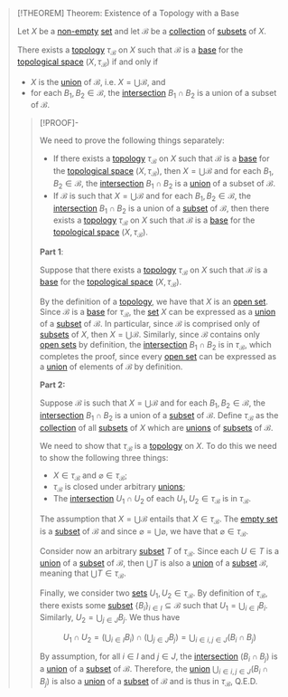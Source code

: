>[!THEOREM] Theorem: Existence of a Topology with a Base
>
>Let $X$ be a [non-empty](../../Set%20Theory/The%20Empty%20Set.md) [set](../../Set%20Theory/Set.md) and let $\mathcal{B}$ be a [collection](../../Set%20Theory/Collections/Collection.md) of [subsets](../../Set%20Theory/Subset.md) of $X$.
>
>There exists a [topology](../Topological%20Spaces/Topology.md) $\tau_\mathcal{B}$ on $X$ such that $\mathcal{B}$ is a [base](Base%20for%20a%20Topological%20Space.md) for the [topological space](../Topological%20Spaces/Topological%20Space.md) $(X, \tau_\mathcal{B})$ if and only if
>- $X$ is the [union](../../Set%20Theory/Collections/Union%20of%20a%20Collection.md) of $\mathcal{B}$, i.e. $X = \bigcup \mathcal{B}$, and
>- for each $B_1, B_2 \in \mathcal{B}$, the [intersection](../../Set%20Theory/Operations%20with%20Sets/Intersection.md) $B_1 \cap B_2$ is a union of a subset of $\mathcal{B}$.
>
>>[!PROOF]-
>>
>>We need to prove the following things separately:
>>- If there exists a [topology](../Topological%20Spaces/Topology.md) $\tau_\mathcal{B}$ on $X$ such that $\mathcal{B}$ is a [base](Base%20for%20a%20Topological%20Space.md) for the [topological space](../Topological%20Spaces/Topological%20Space.md) $(X, \tau_\mathcal{B})$, then $X = \bigcup \mathcal{B}$ and for each $B_1, B_2 \in \mathcal{B}$, the [intersection](../../Set%20Theory/Operations%20with%20Sets/Intersection.md) $B_1 \cap B_2$ is a [union](../../Set%20Theory/Collections/Union%20of%20a%20Collection.md) of a subset of $\mathcal{B}$.
>>- If $\mathcal{B}$ is such that $X = \bigcup \mathcal{B}$ and for each $B_1, B_2 \in \mathcal{B}$, the [intersection](../../Set%20Theory/Operations%20with%20Sets/Intersection.md) $B_1 \cap B_2$ is a union of a [subset](../../Set%20Theory/Subset.md) of $\mathcal{B}$, then there exists a [topology](../Topological%20Spaces/Topology.md) $\tau_\mathcal{B}$ on $X$ such that $\mathcal{B}$ is a [base](Base%20for%20a%20Topological%20Space.md) for the [topological space](../Topological%20Spaces/Topological%20Space.md) $(X, \tau_\mathcal{B})$.
>>
>>**Part 1**: 
>>
>>Suppose that there exists a [topology](../Topological%20Spaces/Topology.md) $\tau_\mathcal{B}$ on $X$ such that $\mathcal{B}$ is a [base](Base%20for%20a%20Topological%20Space.md) for the [topological space](../Topological%20Spaces/Topological%20Space.md) $(X, \tau_\mathcal{B})$.
>>
>>By the definition of a [topology](../Topological%20Spaces/Topology.md), we have that $X$ is an [open set](../Topological%20Spaces/Open%20Subset.md). Since $\mathcal{B}$ is a [base](Base%20for%20a%20Topological%20Space.md) for $\tau_\mathcal{B}$, the [set](../../Set%20Theory/Set.md) $X$ can be expressed as a [union](../../Set%20Theory/Operations%20with%20Sets/Union.md) of a [subset](../../Set%20Theory/Subset.md) of $\mathcal{B}$. In particular, since $\mathcal{B}$ is comprised only of [subsets](../../Set%20Theory/Subset.md) of $X$, then $X = \bigcup \mathcal{B}$. Similarly, since $\mathcal{B}$ contains only [open sets](../Topological%20Spaces/Open%20Subset.md) by definition, the [intersection](../../Set%20Theory/Operations%20with%20Sets/Intersection.md) $B_1 \cap B_2$ is in $\tau_\mathcal{B}$, which completes the proof, since every [open set](../Topological%20Spaces/Open%20Subset.md) can be expressed as a [union](../../Set%20Theory/Collections/Union%20of%20a%20Collection.md) of elements of $\mathcal{B}$ by definition.
>>
>>**Part 2:** 
>>
>>Suppose $\mathcal{B}$ is such that $X = \bigcup \mathcal{B}$ and for each $B_1, B_2 \in \mathcal{B}$, the [intersection](../../Set%20Theory/Operations%20with%20Sets/Intersection.md) $B_1 \cap B_2$ is a union of a [subset](../../Set%20Theory/Subset.md) of $\mathcal{B}$. Define $\tau_\mathcal{B}$ as the [collection](../../Set%20Theory/Collections/Collection.md) of all [subsets](../../Set%20Theory/Subset.md) of $X$ which are [unions](../../Set%20Theory/Collections/Union%20of%20a%20Collection.md) of [subsets](../../Set%20Theory/Subset.md) of $\mathcal{B}$. 
>>
>>We need to show that $\tau_\mathcal{B}$ is a [topology](../Topological%20Spaces/Topology.md) on $X$. To do this we need to show the following three things:
>>- $X \in \tau_\mathcal{B}$ and $\varnothing \in \tau_\mathcal{B}$;
>>- $\tau_\mathcal{B}$ is closed under arbitrary [unions](../../Set%20Theory/Collections/Union%20of%20a%20Collection.md);
>>- The [intersection](../../Set%20Theory/Operations%20with%20Sets/Intersection.md) $U_1 \cap U_2$ of each $U_1, U_2 \in \tau_\mathcal{B}$ is in $\tau_\mathcal{B}$.
>>
>>The assumption that $X = \bigcup\mathcal{B}$ entails that $X \in \tau_\mathcal{B}$. The [empty set](../../Set%20Theory/The%20Empty%20Set.md) is a [subset](../../Set%20Theory/Subset.md) of $\mathcal{B}$ and since $\varnothing = \bigcup \varnothing$, we have that $\varnothing \in \tau_\mathcal{B}$.
>>
>>Consider now an arbitrary [subset](../../Set%20Theory/Subset.md) $T$ of $\tau_\mathcal{B}$. Since each $U \in T$ is a [union](../../Set%20Theory/Collections/Union%20of%20a%20Collection.md) of a [subset](../../Set%20Theory/Subset.md) of $\mathcal{B}$, then $\bigcup T$ is also a [union](../../Set%20Theory/Collections/Union%20of%20a%20Collection.md) of a [subset](../../Set%20Theory/Subset.md) $\mathcal{B}$, meaning that $\bigcup T \in \tau_\mathcal{B}$.
>>
>>Finally, we consider two [sets](../../Set%20Theory/Set.md) $U_1, U_2 \in \tau_\mathcal{B}$. By definition of $\tau_\mathcal{B}$, there exists some [subset](../../Set%20Theory/Subset.md) $\{B_i\}_{i \in I} \subseteq \mathcal{B}$ such that $U_1 = \bigcup_{i \in I} B_i$. Similarly, $U_2 = \bigcup_{j \in J} B_j$. We thus have
>>
>>$$U_1 \cap U_2 = \left(\bigcup_{i \in I} B_i\right) \cap \left(\bigcup_{j \in J} B_j\right) = \bigcup_{i \in i, j \in J} (B_i \cap B_j)$$
>>
>>By assumption, for all $i \in I$ and $j \in J$, the [intersection](../../Set%20Theory/Operations%20with%20Sets/Intersection.md) $(B_i \cap B_j)$ is a [union](../../Set%20Theory/Operations%20with%20Sets/Union.md) of a [subset](../../Set%20Theory/Subset.md) of $\mathcal{B}$. Therefore, the [union](../../Set%20Theory/Collections/Union%20of%20a%20Collection.md) $\bigcup_{i \in i, j \in J} (B_i \cap B_j)$ is also a [union](../../Set%20Theory/Collections/Union%20of%20a%20Collection.md) of a [subset](../../Set%20Theory/Subset.md) of $\mathcal{B}$ and is thus in $\tau_\mathcal{B}$, Q.E.D.
>>
>